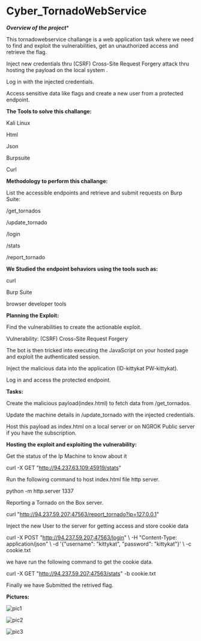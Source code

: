 # Cyber_TornadoWebService

***Overview of the project****

This tornadowebservice challange is a web application task where we need to find and exploit the vulnerabilities, get an unauthorized access and retrieve the flag.

Inject new credentials thru (CSRF) Cross-Site Request Forgery attack thru hosting the payload on the local system .

Log in with the injected credentials.

Access sensitive data like flags and create a new user from a protected endpoint.

**The Tools to solve this challange:**

Kali Linux

Html

Json

Burpsuite

Curl

**Methodology to perform this challange:**

List the accessible endpoints and retrieve and submit requests on Burp Suite:

/get_tornados

/update_tornado

/login

/stats

/report_tornado

**We Studied the endpoint behaviors using the tools such as:**

curl

Burp Suite

browser developer tools

**Planning the Exploit:**

Find the vulnerabilities to create the actionable exploit.

Vulnerability: (CSRF) Cross-Site Request Forgery

The bot is then tricked into executing the JavaScript on your hosted page and exploit the authenticated session.

Inject the malicious data into the application (ID-kittykat PW-kittykat).

Log in and access the protected endpoint.

**Tasks:**

Create the malicious payload(index.html) to fetch data from /get_tornados.

Update the machine details in /update_tornado with the injected credentials.

Host this payload as index.html on a local server or on NGROK Public server if you have the subscription.

**Hosting the exploit and exploiting the vulnerability:**

Get the status of the Ip Machine to know about it

curl -X GET "http://94.237.63.109:45919/stats"

Run the following command to host index.html file http server.

python -m http.server 1337

Reporting a Tornado on the Box server.

curl "http://94.237.59.207:47563/report_tornado?ip=127.0.0.1"

Inject the new User to the server for getting access and store cookie data

curl -X POST "http://94.237.59.207:47563/login" \            -H "Content-Type: application/json" \ -d '{"username": "kittykat", "password": "kittykat"}' \ -c cookie.txt 

we have run the following command to get the cookie data.

curl -X GET "http://94.237.59.207:47563/stats" -b cookie.txt

Finally we have Submitted the retrived flag.

**Pictures:**

![pic1](https://github.com/user-attachments/assets/1b103e9a-cc89-4c9a-a5c0-81341ec3f3f3)

![pic2](https://github.com/user-attachments/assets/c6ac2174-f7b1-47dc-9d0a-cc03f77047b2)

![pic3](https://github.com/user-attachments/assets/30e4f880-68e9-4325-a715-cdf07484c2ef)

